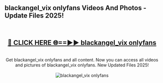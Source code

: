 <h2>blackangel_vix onlyfans Videos And Photos - Update Files 2025!</h2>
<br>
<div align="center">
<h2><a href="https://linkcuts.com/hfmhzwbr" rel="nofollow">🔴 CLICK HERE 🌐==►► blackangel_vix onlyfans</a></h2>
<br>
Get blackangel_vix onlyfans and all content. Now you can access all videos and pictures of blackangel_vix onlyfans. New Updated Files 2025!
<br>
<br>
<a href="https://linkcuts.com/hfmhzwbr" rel="nofollow" data-target="animated-image.originalLink"><img src="https://i.ibb.co.com/WyWwxjT/player-gif2.gif" alt="blackangel_vix onlyfans" style="max-width: 100%; display: inline-block;" data-target="animated-image.originalImage"></a>
</div>
<br>